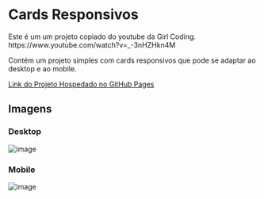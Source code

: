 <h1>Cards Responsivos</h1>

<p>Este é um um projeto copiado do youtube da Girl Coding. https://www.youtube.com/watch?v=_-3nHZHkn4M</p>
<p>Contém um projeto simples com cards responsivos que pode se adaptar ao desktop e ao mobile.</p>
<p><a href="Nl-ms.github.io/cards-responsivos">Link do Projeto Hospedado no GitHub Pages</a></p>

<h2>Imagens</h2>

<h3>Desktop</h3>

<img>![image](https://user-images.githubusercontent.com/79472656/115971463-fa303f80-a51e-11eb-9864-bf609e8aa297.png)
</img>

<h3>Mobile</h3>

<img>![image](https://user-images.githubusercontent.com/79472656/115971498-264bc080-a51f-11eb-8d31-ef9230c8d0ea.png)
</img>

